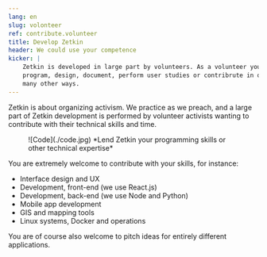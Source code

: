 ```yaml
---
lang: en
slug: volonteer
ref: contribute.volunteer
title: Develop Zetkin
header: We could use your competence
kicker: |
    Zetkin is developed in large part by volunteers. As a volunteer you can
    program, design, document, perform user studies or contribrute in one of
    many other ways.
---
```


Zetkin is about organizing activism. We practice as we preach, and a large part
of Zetkin development is performed by volunteer activists wanting to contribute
with their technical skills and time.

<figure markdown="1">
![Code](./code.jpg)
*Lend Zetkin your programming skills or other technical expertise*
</figure>

You are extremely welcome to contribute with your skills, for instance:

* Interface design and UX
* Development, front-end (we use React.js)
* Development, back-end (we use Node and Python)
* Mobile app development
* GIS and mapping tools
* Linux systems, Docker and operations

You are of course also welcome to pitch ideas for entirely different
applications.
